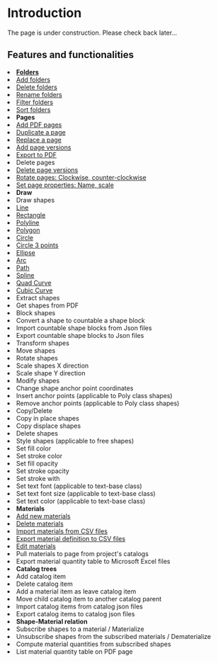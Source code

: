 # Introduction

The page is under construction. Please check back later...

## Features and functionalities

<list type="bullet" >
<li><a href="Folders.md"><b>Folders</b></a>
    <list type="decimal" start="1">
        <li><a href="Folders.md" anchor="add-folders" >Add folders</a></li>
        <li><a href="Folders.md" anchor="delete-folders">Delete folders</a></li>
        <li><a href="Folders.md" anchor="rename-folders">Rename folders</a></li>
        <li><a href="Folders.md" anchor="filter-folders">Filter folders</a></li>
        <li><a href="Folders.md" anchor="sort-folders">Sort folders</a> </li>
    </list>
</li>
<li><b>Pages</b>
    <list type="decimal" start="1">
        <li><a href="PDFs.md" anchor="add-pdf-pages">Add PDF pages</a></li>
        <li><a href="PDFs.md" anchor="duplicate-a-page">Duplicate a page</a></li>
        <li><a href="PDFs.md" anchor="replace-pages" >Replace a page</a></li>
        <li><a href="PDFs.md" anchor="add-page-version">Add page versions</a></li>
        <li><a href="PDFs.md" anchor="export-to-pdfs" >Export to PDF</a></li>
        <li><a href="PDFs.md" anchor="delete-pages"></a>Delete pages</li>
        <li><a href="PDFs.md" anchor="delete-page-versions">Delete page versions</a></li>
        <li><a href="PDFs.md" anchor="rotate-pdf-pages" >Rotate pages: Clockwise, counter-clockwise</a></li>
        <li><a href="PDFs.md" anchor="set-page-properties"> Set page properties: Name, scale</a></li>
    </list>
</li>
<li><b>Draw</b>
    <list type="bullet" >
        <li>Draw shapes
            <list type="decimal" start="1">
                <li><a href="Draw-tools.md" anchor="line-tool">Line</a></li>
                <li><a href="Draw-tools.md" anchor="rectangle-tool">Rectangle</a></li>
                <li><a href="Draw-tools.md" anchor="polyline-tool">Polyline</a></li>
                <li><a href="Draw-tools.md" anchor="polygon-tool">Polygon</a></li>
                <li><a href="Draw-tools.md" anchor="circle-tool">Circle</a></li>
                <li><a href="Draw-tools.md" anchor="circle-3-points-tool">Circle 3 points</a></li>
                <li><a href="Draw-tools.md" anchor="ellipse-tool">Ellipse</a></li>
                <li><a href="Draw-tools.md" anchor="arc-tool">Arc</a></li>
                <li><a href="Draw-tools.md" anchor="path-tool">Path</a></li>
                <li><a href="Draw-tools.md" anchor="spline-tool">Spline</a></li>
                <li><a href="Draw-tools.md" anchor="quad-curve-tool">Quad Curve</a></li>
                <li><a href="Draw-tools.md" anchor="cubic-curve-tool">Cubic Curve</a></li>
            </list>
        </li>
        <li>Extract shapes
            <list type="decimal" start="1">
                <li>Get shapes from PDF</li>
            </list>
        </li>
        <li>Block shapes
            <list type="decimal" start="1">
                <li>Convert a shape to countable a shape block</li>
                <li>Import countable shape blocks from Json files</li>
                <li>Export countable shape blocks to Json files</li> 
            </list>
        </li>
        <li>Transform shapes
            <list type="decimal" start="1">
                <li>Move shapes</li>
                <li>Rotate shapes</li>
                <li>Scale shapes X direction</li>
                <li>Scale shape Y direction</li>
            </list>
        </li>
        <li>Modify shapes
            <list type="decimal" start="1">
                <li>Change shape anchor point coordinates</li>
                <li>Insert anchor points (applicable to Poly class shapes)</li>
                <li>Remove anchor points (applicable to Poly class shapes)</li>
            </list>
        </li>
        <li>Copy/Delete
            <list type="decimal" start="1">
                <li>Copy in place shapes</li>
                <li>Copy displace shapes</li>
                <li>Delete shapes</li>    
            </list>
        </li>
        <li>Style shapes (applicable to free shapes)
            <list>
                <li>Set fill color</li>
                <li>Set stroke color</li>
                <li>Set fill opacity</li>
                <li>Set stroke opacity</li>
                <li>Set stroke with</li>
                <li>Set text font (applicable to text-base class)</li>
                <li>Set text font size (applicable to text-base class)</li>
                <li>Set text color (applicable to text-base class)</li>
            </list>
        </li>
    </list>
</li>
<li><b>Materials</b>
    <list type="decimal" start="1">
        <li><a href="Material.md" anchor="add-a-material-item"> Add new materials</a></li>
        <li><a href="Material.md" anchor="delete-material-items">Delete materials</a></li>
        <li><a href="Material.md" anchor="import-materials-form-csv-files">Import materials from CSV files</a></li>
        <li><a href="Material.md" anchor="export-material-table-to-csv-files">Export material definition to CSV files</a></li>
        <li><a href="Material.md" anchor="edit-material-item">Edit materials</a></li>
        <li> Pull materials to page from project's catalogs</li>
        <li> Export material quantity table to Microsoft Excel files</li>
    </list>
</li>
<li><b>Catalog trees</b>
    <list type="decimal" start="1">
        <li>Add catalog item</li>
        <li>Delete catalog item</li>
        <li>Add a material item as leave catalog item</li>
        <li>Move child catalog item to another catalog parent</li>
        <li>Import catalog items from catalog json files</li>
        <li>Export catalog items to catalog json files</li>
    </list>
</li>
<li><b>Shape-Material relation</b>
    <list type="decimal" start="1">
        <li>Subscribe shapes to a material / Materialize</li>
        <li>Unsubscribe shapes from the subscribed materials / Dematerialize</li>
        <li>Compute material quantities from subscribed shapes</li>
        <li>List material quantity table on PDF page</li>
    </list>
</li>
</list>
